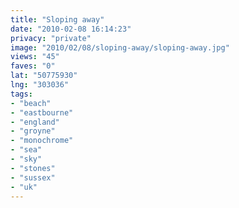 ```yaml
---
title: "Sloping away"
date: "2010-02-08 16:14:23"
privacy: "private"
image: "2010/02/08/sloping-away/sloping-away.jpg"
views: "45"
faves: "0"
lat: "50775930"
lng: "303036"
tags:
- "beach"
- "eastbourne"
- "england"
- "groyne"
- "monochrome"
- "sea"
- "sky"
- "stones"
- "sussex"
- "uk"
---
```

<a href="http://www.phillprice.com/2010/02/09/sloping-away" rel="nofollow"></a>
